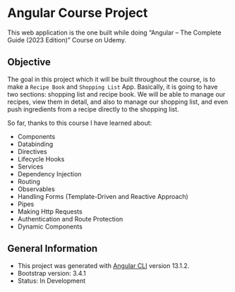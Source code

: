 # Angular Course Project

This web application is the one built while doing “Angular – The Complete Guide (2023 Edition)” Course on Udemy.

## Objective

The goal in this project which it will be built throughout the course, is to make a `Recipe Book` and `Shopping List` App. Basically, it is going to have two sections: shopping list and recipe book. We will be able to manage our recipes, view them in detail, and also to manage our shopping list, and even push ingredients from a recipe directly to the shopping list.

So far, thanks to this course I have learned about:

- Components
- Databinding
- Directives
- Lifecycle Hooks
- Services
- Dependency Injection
- Routing
- Observables
- Handling Forms (Template-Driven and Reactive Approach)
- Pipes
- Making Http Requests
- Authentication and Route Protection
- Dynamic Components

## General Information

- This project was generated with [Angular CLI](https://github.com/angular/angular-cli) version 13.1.2.
- Bootstrap version: 3.4.1
- Status: In Development
